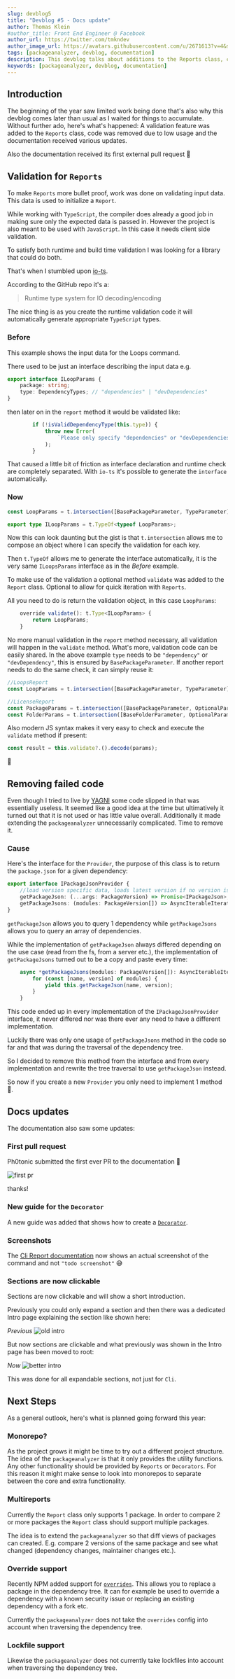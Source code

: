 ```yaml
---
slug: devblog5
title: "Devblog #5 - Docs update"
author: Thomas Klein
#author_title: Front End Engineer @ Facebook
author_url: https://twitter.com/tmkndev
author_image_url: https://avatars.githubusercontent.com/u/2671613?v=4&s=400
tags: [packageanalyzer, devblog, documentation]
description: This devblog talks about additions to the Reports class, code removal and updates to the documentation
keywords: [packageanalyzer, devblog, documentation]
---
```


## Introduction
The beginning of the year saw limited work being done that's also why this devblog comes later than usual as I waited for things to accumulate. Without further ado, here's what's happened: A validation feature was added to the `Reports` class, code was removed due to low usage and the documentation received various updates.

Also the documentation received its first external pull request 👏
<!--truncate-->

## Validation for `Reports`
To make `Reports` more bullet proof, work was done on validating input data. This data is used to initialize a `Report`.

While working with `TypeScript`, the compiler does already a good job in making sure only the expected data is passed in. However the project is also meant to be used with `JavaScript`. In this case it needs client side validation.

To satisfy both runtime and build time validation I was looking for a library that could do both.

That's when I stumbled upon [io-ts](https://github.com/gcanti/io-ts).

According to the GitHub repo it's a:
> Runtime type system for IO decoding/encoding

The nice thing is as you create the runtime validation code it will automatically generate appropriate `TypeScript` types.

### Before
This example shows the input data for the Loops command.

There used to be just an interface describing the input data e.g.
```typescript
export interface ILoopParams {
    package: string;
    type: DependencyTypes; // "dependencies" | "devDependencies"
}
```
then later on in the `report` method it would be validated like:
```typescript
        if (!isValidDependencyType(this.type)) {
            throw new Error(
                `Please only specify "dependencies" or "devDependencies" for the --type argument`
            );
        }
```
That caused a little bit of friction as interface declaration and runtime check are completely separated. With `io-ts` it's possible to generate the `interface` automatically.

### Now
```typescript
const LoopParams = t.intersection([BasePackageParameter, TypeParameter]);

export type ILoopParams = t.TypeOf<typeof LoopParams>;
```
Now this can look daunting but the gist is that `t.intersection` allows me to compose an object where I can specify the validation for each key.

Then `t.TypeOf` allows me to generate the interface automatically, it is the very same `ILoopsParams` interface as in the *Before* example.

To make use of the validation a optional method `validate` was added to the `Report` class. Optional to allow for quick iteration with `Reports`.

All you need to do is return the validation object, in this case `LoopParams`:
```typescript
    override validate(): t.Type<ILoopParams> {
        return LoopParams;
    }
```
No more manual validation in the `report` method necessary, all validation will happen in the `validate` method. What's more, validation code can be easily shared. In the above example `type` needs to be `"dependency"` or `"devDependency"`, this is ensured by `BasePackageParameter`. If another report needs to do the same check, it can simply reuse it:
```typescript
//LoopsReport
const LoopParams = t.intersection([BasePackageParameter, TypeParameter]);

//LicenseReport
const PackageParams = t.intersection([BasePackageParameter, OptionalParams]);
const FolderParams = t.intersection([BaseFolderParameter, OptionalParams]);
```

Also modern JS syntax makes it very easy to check and execute the `validate` method if present:
```typescript
const result = this.validate?.().decode(params);
```
👏

## Removing failed code
Even though I tried to live by [YAGNI](https://en.wikipedia.org/wiki/You_aren%27t_gonna_need_it) some code slipped in that was essentially useless. It seemed like a good idea at the time but ultimatively it turned out that it is not used or has little value overall. Additionally it made extending the `packageanalyzer` unnecessarily complicated. Time to remove it.

### Cause
Here's the interface for the `Provider`, the purpose of this class is to return the `package.json` for a given dependency:
```typescript
export interface IPackageJsonProvider {
    //load version specific data, loads latest version if no version is specified
    getPackageJson: (...args: PackageVersion) => Promise<IPackageJson>;
    getPackageJsons: (modules: PackageVersion[]) => AsyncIterableIterator<IPackageJson>;
}
```

`getPackageJson` allows you to query 1 dependency while `getPackageJsons` allows you to query an array of dependencies.

While the implementation of `getPackageJson` always differed depending on the use case (read from the fs, from a server etc.), the implementation of `getPackageJsons` turned out to be a copy and paste every time:
```typescript
    async *getPackageJsons(modules: PackageVersion[]): AsyncIterableIterator<IPackageJson> {
        for (const [name, version] of modules) {
            yield this.getPackageJson(name, version);
        }
    }
```
This code ended up in every implementation of the `IPackageJsonProvider` interface, it never differed nor was there ever any need to have a different implementation. 

Luckily there was only one usage of `getPackageJsons` method in the code so far and that was during the traversal of the dependency tree.

So I decided to remove this method from the interface and from every implementation and rewrite the tree traversal to use `getPackageJson` instead.

So now if you create a new `Provider` you only need to implement 1 method 🙌.

## Docs updates
The documentation also saw some updates:

### First pull request
Ph0tonic submitted the first ever PR to the documentation 👏

![first pr](./devblog5/pr.png "First PR")

thanks!

### New guide for the `Decorator`
A new guide was added that shows how to create a [`Decorator`](/docs/guides/creating_a_decorator).

### Screenshots
The [Cli Report documentation](/docs/cli/custom_report) now shows an actual screenshot of the command and not `"todo screenshot"` 😅

### Sections are now clickable
Sections are now clickable and will show a short introduction.

Previously you could only expand a section and then there was a dedicated Intro page explaining the section like shown here:

*Previous*
![old intro](./devblog5/intro_old.png "old Intro")

But now sections are clickable and what previously was shown in the Intro page has been moved to root:

*Now*
![better intro](./devblog5/intro_new.png "Better Intro")

This was done for all expandable sections, not just for `Cli`.

## Next Steps
As a general outlook, here's what is planned going forward this year:

### Monorepo?
As the project grows it might be time to try out a different project structure. The idea of the `packageanalyzer` is that it only provides the utility functions. Any other functionality should be provided by `Reports` or `Decorators`. For this reason it might make sense to look into monorepos to separate between the core and extra functionality.

### Multireports
Currently the `Report` class only supports 1 package. In order to compare 2 or more packages the `Report` class should support multiple packages.

The idea is to extend the `packageanalyzer` so that diff views of packages can created. E.g. compare 2 versions of the same package and see what changed (dependency changes, maintainer changes etc.).

### Override support
Recently NPM added support for [`overrides`](https://docs.npmjs.com/cli/v8/configuring-npm/package-json#overrides). This allows you to replace a package in the dependency tree. It can for example be used to override a dependency with a known security issue or replacing an existing dependency with a fork etc.

Currently the `packageanalyzer` does not take the `overrides` config into account when traversing the dependency tree.

### Lockfile support
Likewise the `packageanalyzer` does not currently take lockfiles into account when traversing the dependency tree.